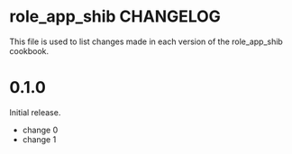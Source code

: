 # role_app_shib CHANGELOG

This file is used to list changes made in each version of the role_app_shib cookbook.

# 0.1.0

Initial release.

- change 0
- change 1

